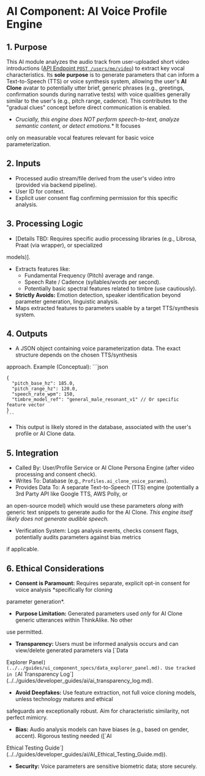 # AI Component: AI Voice Profile Engine

## 1. Purpose

This AI module analyzes the audio track from user-uploaded short video introductions ([API Endpoint `POST
/users/me/video`](../../architecture/api/api_endpoints.md)) to extract key vocal characteristics. Its **sole purpose**
is to generate parameters that can inform a Text-to-Speech (TTS) or voice synthesis system, allowing the user's **AI
Clone** avatar to potentially utter brief, generic phrases (e.g., greetings, confirmation sounds during narrative tests)
with voice qualities generally similar to the user's (e.g., pitch range, cadence). This contributes to the "gradual
clues" concept before direct communication is enabled.

* *Crucially, this engine does NOT perform speech-to-text, analyze semantic content, or detect emotions.** It focuses

only on measurable vocal features relevant for basic voice parameterization.

## 2. Inputs

*   Processed audio stream/file derived from the user's video intro (provided via backend pipeline).
*   User ID for context.
*   Explicit user consent flag confirming permission for this specific analysis.

## 3. Processing Logic

*   [Details TBD: Requires specific audio processing libraries (e.g., Librosa, Praat (via wrapper), or specialized

models)].

*   Extracts features like:
    *   Fundamental Frequency (Pitch) average and range.
    *   Speech Rate / Cadence (syllables/words per second).
    *   Potentially basic spectral features related to timbre (use cautiously).
*   **Strictly Avoids:** Emotion detection, speaker identification beyond parameter generation, linguistic analysis.
*   Maps extracted features to parameters usable by a target TTS/synthesis system.

## 4. Outputs

*   A JSON object containing voice parameterization data. The exact structure depends on the chosen TTS/synthesis

approach. Example (Conceptual):
    ```json

    {
      "pitch_base_hz": 185.0,
      "pitch_range_hz": 120.0,
      "speech_rate_wpm": 150,
      "timbre_model_ref": "general_male_resonant_v1" // Or specific feature vector
    }
    ```

*   This output is likely stored in the database, associated with the user's profile or AI Clone data.

## 5. Integration

*   Called By: User/Profile Service or AI Clone Persona Engine (after video processing and consent check).
*   Writes To: Database (e.g., `Profiles.ai_clone_voice_params`).
*   Provides Data To: A separate Text-to-Speech (TTS) engine (potentially a 3rd Party API like Google TTS, AWS Polly, or

an open-source model) which would use these parameters *along with* generic text snippets to generate audio for the AI
Clone. *This engine itself likely does not generate audible speech.*

*   Verification System: Logs analysis events, checks consent flags, potentially audits parameters against bias metrics

if applicable.

## 6. Ethical Considerations

*   **Consent is Paramount:** Requires separate, explicit opt-in consent for voice analysis *specifically for cloning

parameter generation*.

*   **Purpose Limitation:** Generated parameters used *only* for AI Clone generic utterances within ThinkAlike. No other

use permitted.

*   **Transparency:** Users must be informed analysis occurs and can view/delete generated parameters via [`Data

Explorer Panel`](../../guides/ui_component_specs/data_explorer_panel.md). Use tracked in [`AI Transparency
Log`](../../guides/developer_guides/ai/ai_transparency_log.md).

*   **Avoid Deepfakes:** Use feature extraction, not full voice cloning models, unless technology matures and ethical

safeguards are exceptionally robust. Aim for characteristic similarity, not perfect mimicry.

*   **Bias:** Audio analysis models can have biases (e.g., based on gender, accent). Rigorous testing needed ([`AI

Ethical Testing Guide`](../../guides/developer_guides/ai/AI_Ethical_Testing_Guide.md)).

*   **Security:** Voice parameters are sensitive biometric data; store securely.

